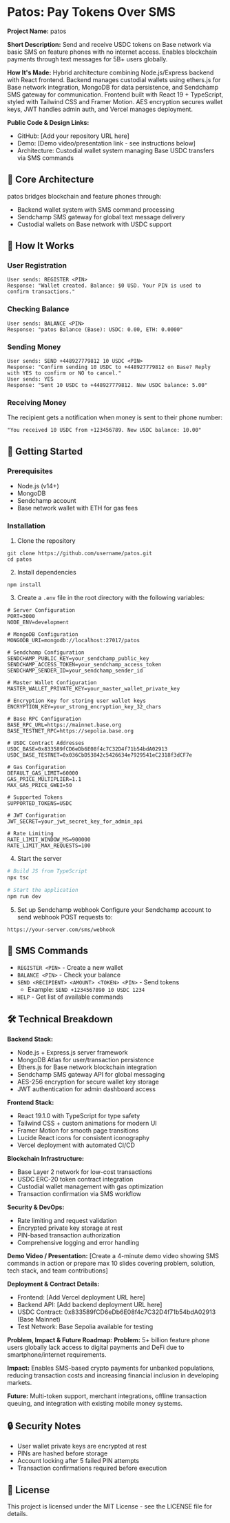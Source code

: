 # Patos: Pay Tokens Over SMS

 **Project Name:** patos

 **Short Description:** Send and receive USDC tokens on Base network via basic SMS on feature phones with no internet access. Enables blockchain payments through text messages for 5B+ users globally.

 **How It's Made:** 
Hybrid architecture combining Node.js/Express backend with React frontend. Backend manages custodial wallets using ethers.js for Base network integration, MongoDB for data persistence, and Sendchamp SMS gateway for communication. Frontend built with React 19 + TypeScript, styled with Tailwind CSS and Framer Motion. AES encryption secures wallet keys, JWT handles admin auth, and Vercel manages deployment.

 **Public Code & Design Links:**
- GitHub: [Add your repository URL here]
- Demo: [Demo video/presentation link - see instructions below]
- Architecture: Custodial wallet system managing Base USDC transfers via SMS commands

## 🔧 Core Architecture

patos bridges blockchain and feature phones through:

- Backend wallet system with SMS command processing
- Sendchamp SMS gateway for global text message delivery
- Custodial wallets on Base network with USDC support

## 📱 How It Works

### User Registration
```
User sends: REGISTER <PIN>
Response: "Wallet created. Balance: $0 USD. Your PIN is used to confirm transactions."
```

### Checking Balance
```
User sends: BALANCE <PIN>
Response: "patos Balance (Base): USDC: 0.00, ETH: 0.0000"
```

### Sending Money
```
User sends: SEND +448927779812 10 USDC <PIN>
Response: "Confirm sending 10 USDC to +448927779812 on Base? Reply with YES to confirm or NO to cancel."
User sends: YES
Response: "Sent 10 USDC to +448927779812. New USDC balance: 5.00"
```

### Receiving Money
The recipient gets a notification when money is sent to their phone number:
```
"You received 10 USDC from +123456789. New USDC balance: 10.00"
```

## 🚀 Getting Started

### Prerequisites

- Node.js (v14+)
- MongoDB
- Sendchamp account
- Base network wallet with ETH for gas fees

### Installation

1. Clone the repository
```
git clone https://github.com/username/patos.git
cd patos
```

2. Install dependencies
```
npm install
```

3. Create a `.env` file in the root directory with the following variables:
```
# Server Configuration
PORT=3000
NODE_ENV=development

# MongoDB Configuration
MONGODB_URI=mongodb://localhost:27017/patos

# Sendchamp Configuration
SENDCHAMP_PUBLIC_KEY=your_sendchamp_public_key
SENDCHAMP_ACCESS_TOKEN=your_sendchamp_access_token
SENDCHAMP_SENDER_ID=your_sendchamp_sender_id

# Master Wallet Configuration
MASTER_WALLET_PRIVATE_KEY=your_master_wallet_private_key

# Encryption Key for storing user wallet keys
ENCRYPTION_KEY=your_strong_encryption_key_32_chars

# Base RPC Configuration
BASE_RPC_URL=https://mainnet.base.org
BASE_TESTNET_RPC=https://sepolia.base.org

# USDC Contract Addresses
USDC_BASE=0x833589fCD6eDb6E08f4c7C32D4f71b54bdA02913
USDC_BASE_TESTNET=0x036CbD53842c5426634e7929541eC2318f3dCF7e

# Gas Configuration
DEFAULT_GAS_LIMIT=60000
GAS_PRICE_MULTIPLIER=1.1
MAX_GAS_PRICE_GWEI=50

# Supported Tokens
SUPPORTED_TOKENS=USDC

# JWT Configuration
JWT_SECRET=your_jwt_secret_key_for_admin_api

# Rate Limiting
RATE_LIMIT_WINDOW_MS=900000
RATE_LIMIT_MAX_REQUESTS=100
```

4. Start the server

```bash
# Build JS from TypeScript
npx tsc

# Start the application
npm run dev
```

5. Set up Sendchamp webhook
Configure your Sendchamp account to send webhook POST requests to:
```
https://your-server.com/sms/webhook
```

## 💬 SMS Commands

- `REGISTER <PIN>` - Create a new wallet
- `BALANCE <PIN>` - Check your balance
- `SEND <RECIPIENT> <AMOUNT> <TOKEN> <PIN>` - Send tokens
  - Example: `SEND +1234567890 10 USDC 1234`
- `HELP` - Get list of available commands

## 🛠️ Technical Breakdown

**Backend Stack:**
- Node.js + Express.js server framework
- MongoDB Atlas for user/transaction persistence
- Ethers.js for Base network blockchain integration
- Sendchamp SMS gateway API for global messaging
- AES-256 encryption for secure wallet key storage
- JWT authentication for admin dashboard access

**Frontend Stack:**
- React 19.1.0 with TypeScript for type safety
- Tailwind CSS + custom animations for modern UI
- Framer Motion for smooth page transitions
- Lucide React icons for consistent iconography
- Vercel deployment with automated CI/CD

**Blockchain Infrastructure:**
- Base Layer 2 network for low-cost transactions
- USDC ERC-20 token contract integration
- Custodial wallet management with gas optimization
- Transaction confirmation via SMS workflow

**Security & DevOps:**
- Rate limiting and request validation
- Encrypted private key storage at rest
- PIN-based transaction authorization
- Comprehensive logging and error handling

 **Demo Video / Presentation:**
[Create a 4-minute demo video showing SMS commands in action or prepare max 10 slides covering problem, solution, tech stack, and team contributions]

 **Deployment & Contract Details:**
- Frontend: [Add Vercel deployment URL here]
- Backend API: [Add backend deployment URL here]  
- USDC Contract: 0x833589fCD6eDb6E08f4c7C32D4f71b54bdA02913 (Base Mainnet)
- Test Network: Base Sepolia available for testing

 **Problem, Impact & Future Roadmap:**
**Problem:** 5+ billion feature phone users globally lack access to digital payments and DeFi due to smartphone/internet requirements.

**Impact:** Enables SMS-based crypto payments for unbanked populations, reducing transaction costs and increasing financial inclusion in developing markets.

**Future:** Multi-token support, merchant integrations, offline transaction queuing, and integration with existing mobile money systems.

## 🔒 Security Notes

- User wallet private keys are encrypted at rest
- PINs are hashed before storage
- Account locking after 5 failed PIN attempts
- Transaction confirmations required before execution

## 📝 License

This project is licensed under the MIT License - see the LICENSE file for details. 
